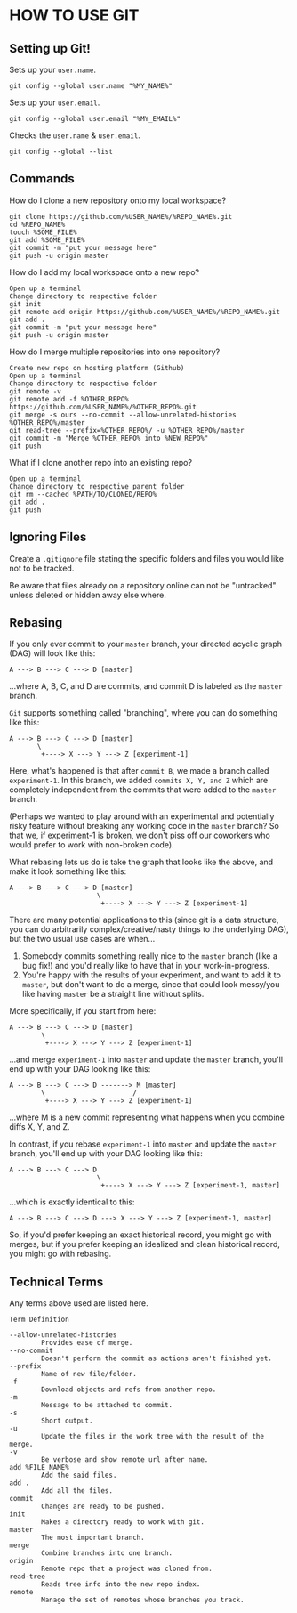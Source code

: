 # HOW TO USE GIT

## Setting up Git!

Sets up your `user.name`.

```
git config --global user.name "%MY_NAME%"
```

Sets up your `user.email`.

```
git config --global user.email "%MY_EMAIL%"
```

Checks the `user.name` & `user.email`.

```
git config --global --list
```

## Commands

How do I clone a new repository onto my local workspace?

```
git clone https://github.com/%USER_NAME%/%REPO_NAME%.git
cd %REPO_NAME%
touch %SOME_FILE%
git add %SOME_FILE%
git commit -m "put your message here"
git push -u origin master
```

How do I add my local workspace onto a new repo?

```
Open up a terminal
Change directory to respective folder
git init
git remote add origin https://github.com/%USER_NAME%/%REPO_NAME%.git
git add .
git commit -m "put your message here"
git push -u origin master
```

How do I merge multiple repositories into one repository?

```
Create new repo on hosting platform (Github)
Open up a terminal
Change directory to respective folder
git remote -v
git remote add -f %OTHER_REPO% https://github.com/%USER_NAME%/%OTHER_REPO%.git
git merge -s ours --no-commit --allow-unrelated-histories %OTHER_REPO%/master
git read-tree --prefix=%OTHER_REPO%/ -u %OTHER_REPO%/master
git commit -m "Merge %OTHER_REPO% into %NEW_REPO%"
git push
```

What if I clone another repo into an existing repo?

```
Open up a terminal
Change directory to respective parent folder
git rm --cached %PATH/TO/CLONED/REPO%
git add .
git push
```

## Ignoring Files

Create a `.gitignore` file stating the specific folders and files you would like not to be tracked.

Be aware that files already on a repository online can not be "untracked" unless deleted or hidden away else where.

## Rebasing

If you only ever commit to your `master` branch, your directed acyclic graph (DAG) will look like this:

```
A ---> B ---> C ---> D [master]
```

...where A, B, C, and D are commits, and commit D is labeled as the `master` branch.

`Git` supports something called "branching", where you can do something like this:

```
A ---> B ---> C ---> D [master]
       \
        +----> X ---> Y ---> Z [experiment-1]
```

Here, what's happened is that after `commit B`, we made a branch called `experiment-1`. In this branch, we added `commits X, Y, and Z` which are completely independent from the commits that were added to the `master` branch.

(Perhaps we wanted to play around with an experimental and potentially risky feature without breaking any working code in the `master` branch? So that we, if experiment-1 is broken, we don't piss off our coworkers who would prefer to work with non-broken code).

What rebasing lets us do is take the graph that looks like the above, and make it look something like this:

```
A ---> B ---> C ---> D [master]
                      \
                       +----> X ---> Y ---> Z [experiment-1]
```

There are many potential applications to this (since git is a data structure, you can do arbitrarily complex/creative/nasty things to the underlying DAG), but the two usual use cases are when...

1. Somebody commits something really nice to the `master` branch (like a bug fix!) and you'd really like to have that in your work-in-progress.
2. You're happy with the results of your experiment, and want to add it to `master`, but don't want to do a merge, since that could look messy/you like having `master` be a straight line without splits.

More specifically, if you start from here:

```
A ---> B ---> C ---> D [master]
        \
         +----> X ---> Y ---> Z [experiment-1]
```

...and merge `experiment-1` into `master` and update the `master` branch, you'll end up with your DAG looking like this:

```
A ---> B ---> C ---> D -------> M [master]
        \                      /
         +----> X ---> Y ---> Z [experiment-1]
```

...where M is a new commit representing what happens when you combine diffs X, Y, and Z.

In contrast, if you rebase `experiment-1` into `master` and update the `master` branch, you'll end up with your DAG looking like this:

```
A ---> B ---> C ---> D
                      \
                       +----> X ---> Y ---> Z [experiment-1, master]
```

...which is exactly identical to this:

```
A ---> B ---> C ---> D ---> X ---> Y ---> Z [experiment-1, master]
```

So, if you'd prefer keeping an exact historical record, you might go with merges, but if you prefer keeping an idealized and clean historical record, you might go with rebasing.

## Technical Terms

Any terms above used are listed here.

```
Term Definition

--allow-unrelated-histories
        Provides ease of merge.
--no-commit
        Doesn't perform the commit as actions aren't finished yet.
--prefix
        Name of new file/folder.
-f
        Download objects and refs from another repo.
-m
        Message to be attached to commit.
-s
        Short output.
-u
        Update the files in the work tree with the result of the merge.
-v
        Be verbose and show remote url after name.
add %FILE_NAME%
        Add the said files.
add .
        Add all the files.
commit
        Changes are ready to be pushed.
init
        Makes a directory ready to work with git.
master
        The most important branch.
merge
        Combine branches into one branch.
origin
        Remote repo that a project was cloned from.
read-tree
        Reads tree info into the new repo index.
remote
        Manage the set of remotes whose branches you track.
```
